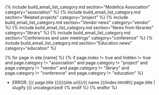 {% include build_email_list_category.md section="Modelica Association" category="association" %}
{% include build_email_list_category.md section="Related projects" category="project" %}
{% include build_email_list_category.md section="Vendor news" category="vendor" %}
{% include build_email_list_category.md section="News from libraries" category="library" %}
{% include build_email_list_category.md section="Conferences and user meetings" category="conference" %}
{% include build_email_list_category.md section="Education news" category="education" %}

 

{% for page in site.[name] %}
{% if page.index != true and hidden != true and page.category != "association" and page.category != "project" and page.category != "vendor" and page.category != "library" and page.category != "conference" and page.category != "education" %}
* ERROR: [{{ page.title }}]({{site.url}}/{{ name }}/index.html#{{ page.title | slugify }}) uncategorized!
{% endif %}
{% endfor %}
